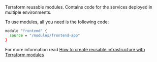 Terraform reusable modules. Contains code for the services deployed in multiple environments.

To use modules, all you need is the following code:
```bash
module "frontend" {
  source = "/modules/frontend-app"
}
```

For more information read [How to create reusable infrastructure with Terraform modules](https://blog.gruntwork.io/how-to-create-reusable-infrastructure-with-terraform-modules-25526d65f73d)
